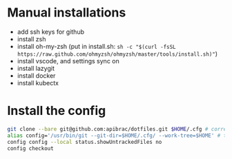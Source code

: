 # Manual installations

- add ssh keys for github
- install zsh
- install oh-my-zsh (put in install.sh: `sh -c "$(curl -fsSL https://raw.github.com/ohmyzsh/ohmyzsh/master/tools/install.sh)"`)
- install vscode, and settings sync on
- install lazygit
- install docker
- install kubectx

# Install the config

```bash
git clone --bare git@github.com:apibrac/dotfiles.git $HOME/.cfg # correct clone for config repo
alias config='/usr/bin/git --git-dir=$HOME/.cfg/ --work-tree=$HOME' # temporary alias just for the next command
config config --local status.showUntrackedFiles no
config checkout
```

